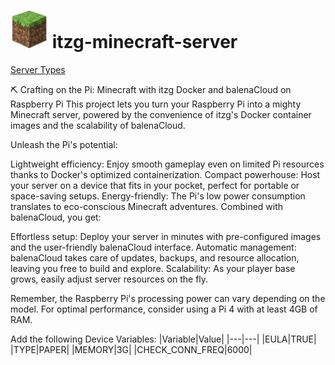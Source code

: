 # <img src="minecraft_grass.png" alt="grass icon" width="60" /> itzg-minecraft-server

[Server Types](https://github.com/itzg/docker-minecraft-server#server-types)

⛏️ Crafting on the Pi: Minecraft with itzg Docker and balenaCloud on Raspberry Pi
This project lets you turn your Raspberry Pi into a mighty Minecraft server, powered by the convenience of itzg's Docker container images and the scalability of balenaCloud.

Unleash the Pi's potential:

Lightweight efficiency: Enjoy smooth gameplay even on limited Pi resources thanks to Docker's optimized containerization.
Compact powerhouse: Host your server on a device that fits in your pocket, perfect for portable or space-saving setups.
Energy-friendly: The Pi's low power consumption translates to eco-conscious Minecraft adventures.
Combined with balenaCloud, you get:

Effortless setup: Deploy your server in minutes with pre-configured images and the user-friendly balenaCloud interface.
Automatic management: balenaCloud takes care of updates, backups, and resource allocation, leaving you free to build and explore.
Scalability: As your player base grows, easily adjust server resources on the fly.

Remember, the Raspberry Pi's processing power can vary depending on the model. For optimal performance, consider using a Pi 4 with at least 4GB of RAM.

Add the following Device Variables:
|Variable|Value|
|---|---|
|EULA|TRUE|
|TYPE|PAPER|
|MEMORY|3G|
|CHECK_CONN_FREQ|6000|